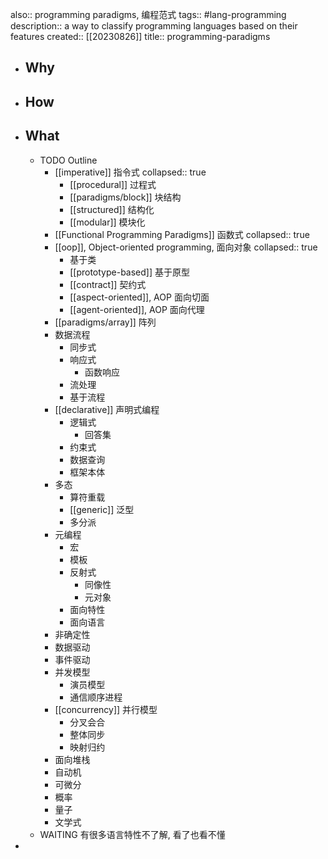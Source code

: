 also:: programming paradigms, 编程范式
tags:: #lang-programming
description:: a way to classify programming languages based on their features
created:: [[20230826]]
title:: programming-paradigms

- ## Why
- ## How
- ## What
  - TODO Outline
    - [[imperative]] 指令式
      collapsed:: true
      - [[procedural]] 过程式
      - [[paradigms/block]] 块结构
      - [[structured]] 结构化
      - [[modular]] 模块化
    - [[Functional Programming Paradigms]] 函数式
      collapsed:: true
    - [[oop]], Object-oriented programming, 面向对象
      collapsed:: true
      - 基于类
      - [[prototype-based]] 基于原型
      - [[contract]] 契约式
      - [[aspect-oriented]], AOP 面向切面
      - [[agent-oriented]], AOP 面向代理
    - [[paradigms/array]] 阵列
    - 数据流程
      - 同步式
      - 响应式
        - 函数响应
      - 流处理
      - 基于流程
    - [[declarative]] 声明式编程
      - 逻辑式
        - 回答集
      - 约束式
      - 数据查询
      - 框架本体
    - 多态
      - 算符重载
      - [[generic]] 泛型
      - 多分派
    - 元编程
      - 宏
      - 模板
      - 反射式
        - 同像性
        - 元对象
      - 面向特性
      - 面向语言
    - 非确定性
    - 数据驱动
    - 事件驱动
    - 并发模型
      - 演员模型
      - 通信顺序进程
    - [[concurrency]] 并行模型
      - 分叉会合
      - 整体同步
      - 映射归约
    - 面向堆栈
    - 自动机
    - 可微分
    - 概率
    - 量子
    - 文学式
  - WAITING 有很多语言特性不了解, 看了也看不懂
-